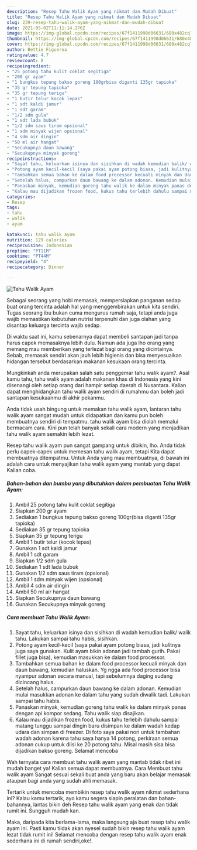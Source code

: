```yaml
---
description: "Resep Tahu Walik Ayam yang nikmat dan Mudah Dibuat"
title: "Resep Tahu Walik Ayam yang nikmat dan Mudah Dibuat"
slug: 239-resep-tahu-walik-ayam-yang-nikmat-dan-mudah-dibuat
date: 2021-05-02T11:11:14.276Z
image: https://img-global.cpcdn.com/recipes/67f1411998d06631/680x482cq70/tahu-walik-ayam-foto-resep-utama.jpg
thumbnail: https://img-global.cpcdn.com/recipes/67f1411998d06631/680x482cq70/tahu-walik-ayam-foto-resep-utama.jpg
cover: https://img-global.cpcdn.com/recipes/67f1411998d06631/680x482cq70/tahu-walik-ayam-foto-resep-utama.jpg
author: Bettie Figueroa
ratingvalue: 4.7
reviewcount: 8
recipeingredient:
- "25 potong tahu kulit coklat segitiga"
- "200 gr ayam"
- "1 bungkus tepung bakso goreng 100grbisa diganti 135gr tapioka"
- "35 gr tepung tapioka"
- "35 gr tepung terigu"
- "1 butir telur kocok lepas"
- "1 sdt kaldi jamur"
- "1 sdt garam"
- "1/2 sdm gula"
- "1 sdt lada bubuk"
- "1/2 sdm saus tiram opsional"
- "1 sdm minyak wijen opsional"
- "4 sdm air dingin"
- "50 ml air hangat"
- "Secukupnya daun bawang"
- "Secukupnya minyak goreng"
recipeinstructions:
- "Sayat tahu, keluarkan isinya dan sisihkan di wadah kemudian balik/ walik tahu. Lakukan sampai tahu habis, sisihkan."
- "Potong ayam kecil-kecil (saya pakai ayam potong biasa, jadi kulitnya juga saya gunakan. Kulit ayam bikin adonan jadi tambah gurih. Pakai fillet juga bisa), kemudian masukkan ke dalam food processor."
- "Tambahkan semua bahan ke dalam food processor kecuali minyak dan daun bawang, kemudian haluskan. Yg ngga ada food processor bisa nyampur adonan secara manual, tapi sebelumnya daging sudang dicincang halus."
- "Setelah halus, campurkan daun bawang ke dalam adonan. Kemudian mulai masukkan adonan ke dalam tahu yang sudah diwalik tadi. Lakukan sampai tahu habis."
- "Panaskan minyak, kemudian goreng tahu walik ke dalam minyak panas dengan api kompor sedang. Tahu walik siap disajikan."
- "Kalau mau dijadikan frozen food, kukus tahu terlebih dahulu sampai matang tunggu sampai dingin baru disimpan ke dalam wadah kedap udara dan simpan di freezer. Di foto saya pakai nori untuk tambahan wadah adonan karena tahu saya hanya 14 potong, perkiraan semua adonan cukup untuk diisi ke 20 potong tahu. Misal masih sisa bisa dijadikan bakso goreng. Selamat mencoba"
categories:
- Resep
tags:
- tahu
- walik
- ayam

katakunci: tahu walik ayam 
nutrition: 129 calories
recipecuisine: Indonesian
preptime: "PT11M"
cooktime: "PT44M"
recipeyield: "4"
recipecategory: Dinner

---
```



![Tahu Walik Ayam](https://img-global.cpcdn.com/recipes/67f1411998d06631/680x482cq70/tahu-walik-ayam-foto-resep-utama.jpg)

Sebagai seorang yang hobi memasak, mempersiapkan panganan sedap buat orang tercinta adalah hal yang menggembirakan untuk kita sendiri. Tugas seorang ibu bukan cuma mengurus rumah saja, tetapi anda juga wajib memastikan kebutuhan nutrisi terpenuhi dan juga olahan yang disantap keluarga tercinta wajib sedap.

Di waktu  saat ini, kamu sebenarnya dapat membeli santapan jadi tanpa harus capek memasaknya lebih dulu. Namun ada juga lho orang yang memang mau memberikan yang terlezat bagi orang yang dicintainya. Sebab, memasak sendiri akan jauh lebih higienis dan bisa menyesuaikan hidangan tersebut berdasarkan makanan kesukaan orang tercinta. 



Mungkinkah anda merupakan salah satu penggemar tahu walik ayam?. Asal kamu tahu, tahu walik ayam adalah makanan khas di Indonesia yang kini disenangi oleh setiap orang dari hampir setiap daerah di Nusantara. Kalian dapat menghidangkan tahu walik ayam sendiri di rumahmu dan boleh jadi santapan kesukaanmu di akhir pekanmu.

Anda tidak usah bingung untuk memakan tahu walik ayam, lantaran tahu walik ayam sangat mudah untuk didapatkan dan kamu pun boleh membuatnya sendiri di tempatmu. tahu walik ayam bisa diolah memalui bermacam cara. Kini pun telah banyak sekali cara modern yang menjadikan tahu walik ayam semakin lebih lezat.

Resep tahu walik ayam pun sangat gampang untuk dibikin, lho. Anda tidak perlu capek-capek untuk memesan tahu walik ayam, tetapi Kita dapat membuatnya ditempatmu. Untuk Anda yang mau membuatnya, di bawah ini adalah cara untuk menyajikan tahu walik ayam yang mantab yang dapat Kalian coba.

<!--inarticleads1-->

##### Bahan-bahan dan bumbu yang dibutuhkan dalam pembuatan Tahu Walik Ayam:

1. Ambil 25 potong tahu kulit coklat segitiga
1. Siapkan 200 gr ayam
1. Sediakan 1 bungkus tepung bakso goreng 100gr(bisa diganti 135gr tapioka)
1. Sediakan 35 gr tepung tapioka
1. Siapkan 35 gr tepung terigu
1. Ambil 1 butir telur (kocok lepas)
1. Gunakan 1 sdt kaldi jamur
1. Ambil 1 sdt garam
1. Siapkan 1/2 sdm gula
1. Sediakan 1 sdt lada bubuk
1. Gunakan 1/2 sdm saus tiram (opsional)
1. Ambil 1 sdm minyak wijen (opsional)
1. Ambil 4 sdm air dingin
1. Ambil 50 ml air hangat
1. Siapkan Secukupnya daun bawang
1. Gunakan Secukupnya minyak goreng




<!--inarticleads2-->

##### Cara membuat Tahu Walik Ayam:

1. Sayat tahu, keluarkan isinya dan sisihkan di wadah kemudian balik/ walik tahu. Lakukan sampai tahu habis, sisihkan.
1. Potong ayam kecil-kecil (saya pakai ayam potong biasa, jadi kulitnya juga saya gunakan. Kulit ayam bikin adonan jadi tambah gurih. Pakai fillet juga bisa), kemudian masukkan ke dalam food processor.
1. Tambahkan semua bahan ke dalam food processor kecuali minyak dan daun bawang, kemudian haluskan. Yg ngga ada food processor bisa nyampur adonan secara manual, tapi sebelumnya daging sudang dicincang halus.
1. Setelah halus, campurkan daun bawang ke dalam adonan. Kemudian mulai masukkan adonan ke dalam tahu yang sudah diwalik tadi. Lakukan sampai tahu habis.
1. Panaskan minyak, kemudian goreng tahu walik ke dalam minyak panas dengan api kompor sedang. Tahu walik siap disajikan.
1. Kalau mau dijadikan frozen food, kukus tahu terlebih dahulu sampai matang tunggu sampai dingin baru disimpan ke dalam wadah kedap udara dan simpan di freezer. Di foto saya pakai nori untuk tambahan wadah adonan karena tahu saya hanya 14 potong, perkiraan semua adonan cukup untuk diisi ke 20 potong tahu. Misal masih sisa bisa dijadikan bakso goreng. Selamat mencoba




Wah ternyata cara membuat tahu walik ayam yang mantab tidak ribet ini mudah banget ya! Kalian semua dapat membuatnya. Cara Membuat tahu walik ayam Sangat sesuai sekali buat anda yang baru akan belajar memasak ataupun bagi anda yang sudah ahli memasak.

Tertarik untuk mencoba membikin resep tahu walik ayam nikmat sederhana ini? Kalau kamu tertarik, ayo kamu segera siapin peralatan dan bahan-bahannya, lantas bikin deh Resep tahu walik ayam yang enak dan tidak rumit ini. Sungguh mudah kan. 

Maka, daripada kita berlama-lama, maka langsung aja buat resep tahu walik ayam ini. Pasti kamu tiidak akan nyesel sudah bikin resep tahu walik ayam lezat tidak rumit ini! Selamat mencoba dengan resep tahu walik ayam enak sederhana ini di rumah sendiri,oke!.

